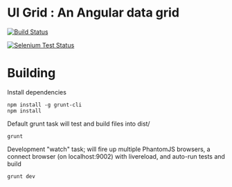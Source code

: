 # UI Grid : An Angular data grid

[![Build Status](https://api.travis-ci.org/angular-ui/ng-grid.png?branch=3.0)](https://travis-ci.org/angular-ui/ng-grid)

[![Selenium Test Status](https://saucelabs.com/browser-matrix/nggrid.svg)](https://saucelabs.com/u/nggrid)

# Building

Install dependencies

    npm install -g grunt-cli
    npm install

Default grunt task will test and build files into dist/

    grunt

Development "watch" task; will fire up multiple PhantomJS browsers, a connect browser (on localhost:9002) with livereload, and auto-run tests and build

    grunt dev

